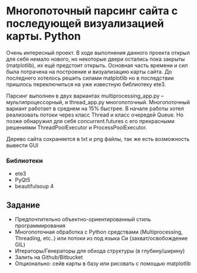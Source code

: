 # Многопоточный парсинг сайта с последующей визуализацией карты. Python

Очень интересный проект. В ходе выполнения данного проекта открыл для себя немало нового, но некоторые двери остались пока закрыты (matplotlib), их ещё предстоит открыть. Основная часть времени и сил была потрачена на построение и визуализацию карты сайта. До последнего хотелось решить силами matplotlib но в последствии пришлось переключиться на уже известную библиотеку ete3. 

Парсинг выполнен в двух вариантах multiprocessing_app.py – мультипроцессорный, и thread_app.py многопоточный. Многопоточный вариант работает в среднем на 15% быстрее. В начале работы хотел реализовать потоки через класс Thread и класс очередей Queue. Но позже обнаружил для себя concurrent.futures с его прекрасными решениями ThreadPoolExecutor и ProcessPoolExecutor.

Дерево сайта сохраняется в txt и png файлы, так же есть возможность вывести GUI


### Библиотеки
- ete3
- PyQt5
- beautifulsoup 4

## Задание
- Предпочтительно объектно-ориентированный стиль программирования
- Многопоточная обработка с Python средствами (Multiprocessing, Threading, etc..) или потоки из под языка Си (захват/освобождение GIL)
- Итераторы/Генераторы для обхода структуры (в глубину/ширину)
- Залить на Github/Bitbucket
- Опционально: сейв карты в базу или рисовать с помощью matplotlib
